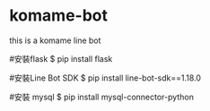 # komame-bot
this is a komame line bot

#安裝flask
$ pip install flask

#安裝Line Bot SDK
$ pip install line-bot-sdk==1.18.0

#安裝 mysql
$ pip install mysql-connector-python



